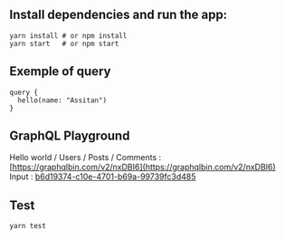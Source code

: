 ## Install dependencies and run the app:

```
yarn install # or npm install
yarn start   # or npm start
```

## Exemple of query

```
query {
  hello(name: "Assitan")
}
```

## GraphQL Playground
Hello world / Users / Posts / Comments : [https://graphqlbin.com/v2/nxDBI6](https://graphqlbin.com/v2/nxDBI6)
Input : [b6d19374-c10e-4701-b69a-99739fc3d485](b6d19374-c10e-4701-b69a-99739fc3d485)

## Test
```
yarn test
```